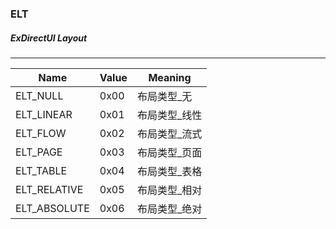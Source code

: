 ### ELT
##### ExDirectUI Layout

---

| Name               | Value  | Meaning  |
| --                 | --     | --       |
| ELT_NULL           | 0x00   | 布局类型_无  |
| ELT_LINEAR         | 0x01   | 布局类型_线性  |
| ELT_FLOW           | 0x02   | 布局类型_流式  |
| ELT_PAGE           | 0x03   | 布局类型_页面  |
| ELT_TABLE          | 0x04   | 布局类型_表格  |
| ELT_RELATIVE       | 0x05   | 布局类型_相对  |
| ELT_ABSOLUTE       | 0x06   | 布局类型_绝对  |

